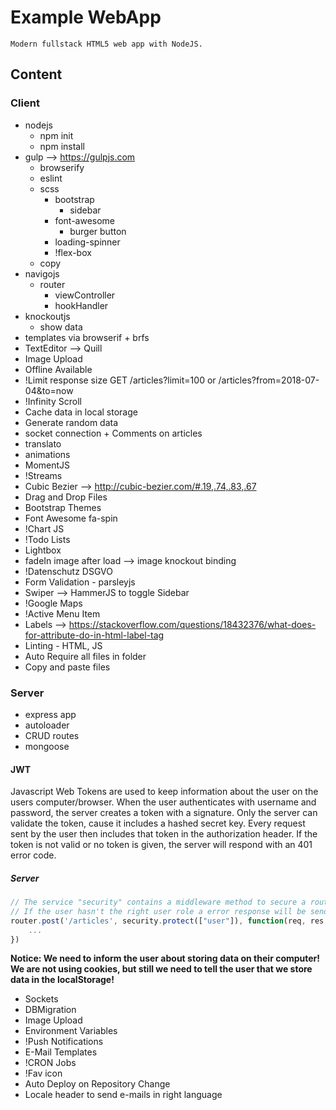 # Example WebApp

`Modern fullstack HTML5 web app with NodeJS.`

## Content

### Client
* nodejs
    - npm init
    - npm install
* gulp --> https://gulpjs.com
    - browserify
    - eslint
    - scss
        - bootstrap
            - sidebar
        - font-awesome
            - burger button
        - loading-spinner
        - !flex-box
    - copy
* navigojs
    - router
        - viewController
        - hookHandler
* knockoutjs
    - show data
* templates via browserif + brfs
* TextEditor --> Quill
* Image Upload
* Offline Available
* !Limit response size GET /articles?limit=100 or /articles?from=2018-07-04&to=now
* !Infinity Scroll
* Cache data in local storage
* Generate random data
* socket connection + Comments on articles
* translato
* animations
* MomentJS
* !Streams
* Cubic Bezier --> http://cubic-bezier.com/#.19,.74,.83,.67
* Drag and Drop Files
* Bootstrap Themes
* Font Awesome fa-spin
* !Chart JS
* !Todo Lists
* Lightbox
* fadeIn image after load --> image knockout binding
* !Datenschutz DSGVO
* Form Validation - parsleyjs
* Swiper --> HammerJS to toggle Sidebar
* !Google Maps
* !Active Menu Item
* Labels --> https://stackoverflow.com/questions/18432376/what-does-for-attribute-do-in-html-label-tag
* Linting - HTML, JS
* Auto Require all files in folder
* Copy and paste files

### Server

* express app
* autoloader
* CRUD routes
* mongoose

#### JWT
Javascript Web Tokens are used to keep information about the user on the users computer/browser.
When the user authenticates with username and password, the server creates a token with a signature.
Only the server can validate the token, cause it includes a hashed secret key. 
Every request sent by the user then includes that token in the authorization header.
If the token is not valid or no token is given, the server will respond with an 401 error code.

##### Server
```javascript
// The service "security" contains a middleware method to secure a route.
// If the user hasn't the right user role a error response will be send
router.post('/articles', security.protect(["user"]), function(req, res, next) { 
    ...
})
```

**Notice: We need to inform the user about storing data on their computer! We are not using cookies, but still we need to tell the user that we store data in the localStorage!**


* Sockets
* DBMigration
* Image Upload
* Environment Variables
* !Push Notifications
* E-Mail Templates
* !CRON Jobs
* !Fav icon
* Auto Deploy on Repository Change
* Locale header to send e-mails in right language
